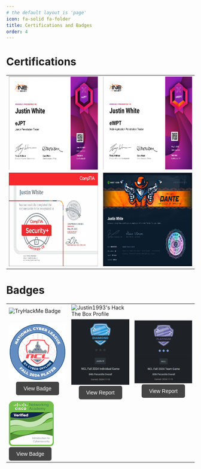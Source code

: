 ```yaml
---
# the default layout is 'page'
icon: fa-solid fa-folder
title: Certifications and Badges
order: 4
---
```


# Certifications
  <table>
  <tr>
    <td><img src="assets/images/ejpt.png" width="400" height="250" alt="ejpt"></td>
    <td><img src="assets/images/ewpt.png" width="400" height="250" alt="ewpt"></td>
  </tr>
  <tr>
    <td><img src="assets/images/security_plus.png" width="400" height="250" alt="security+"></td>
    <td><img src="assets/images/dante.png" width="400" height="250" alt="dante pro lab"></td>
  </tr>
</table>


# Badges
<table>
  <tr>
    <td>
      <img src="https://tryhackme-badges.s3.amazonaws.com/Justin1993.png" width="250" alt="TryHackMe Badge" />
    </td>
    <td>
      <img src="https://www.hackthebox.com/badge/image/533539" width="275" alt="Justin1993's Hack The Box Profile">
      <br>
    </td>
  </tr>
  <tr>
    <td style="text-align: center;">
      <img src="assets/images/NCL_Badge.png" width="250" alt="2024 Fall NCL Badge">
      <br>
      <a href="https://cyberskyline.com/verify/EHWL0YYGCNFF" style="text-decoration: none;">
        <button style="padding: 10px 20px; font-size: 14px; background-color: #444444; color: white; border: none; border-radius: 5px; cursor: pointer;">
          View Badge
        </button>
      </a>
    </td>
    <td style="text-align: center;">
      <img src="assets/images/NCL_individual_game.png" width="225" alt="2024 Fall NCL Individual Game Badge">
      <br>
      <a href="https://cyberskyline.com/report/XN69WWGGVKYF" style="text-decoration: none;">
        <button style="padding: 10px 20px; font-size: 14px; background-color: #444444; color: white; border: none; border-radius: 5px; cursor: pointer;">
          View Report
        </button>
      </a>
    </td>
    <td style="text-align: center;">
      <img src="assets/images/NCL_team_game.png" width="250" alt="2024 Fall NCL Team Game Badge">
      <br>
      <a href="https://cyberskyline.com/report/JJMJHGGR0RX2" style="text-decoration: none;">
        <button style="padding: 10px 20px; font-size: 14px; background-color: #444444; color: white; border: none; border-radius: 5px; cursor: pointer;">
          View Report
        </button>
      </a>
    </td>
  </tr>

  <tr>
    <td sytle="text-align: center;">
      <img src="assets/images/introduction-to-cybersecurity.png" alt="Cisco intro to cybersecurity">
      <br>
      <a href="https://www.credly.com/badges/8833747b-1c11-4a3a-8573-8654268acca6/public_url" style="text-decoration: none;">
      <button style="padding: 10px 20px; font-size: 14px; background-color: #444444; color: white; border: none; border-radius: 5px; cursor: pointer;">
          View Badge
        </button>
        </a>
    </td>
  </tr>
</table>
